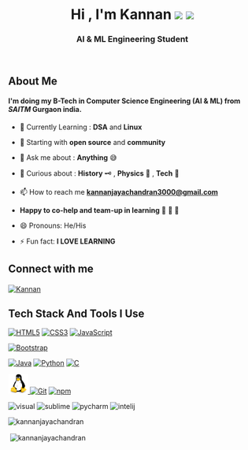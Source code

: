 <h1 align="center">Hi , I'm Kannan <img src="https://media.giphy.com/media/hvRJCLFzcasrR4ia7z/giphy.gif" width="28"> <img src="https://emojis.slackmojis.com/emojis/images/1531849430/4246/blob-sunglasses.gif?1531849430" width="28"/></h3></h1>
<h3 align="center">AI & ML Engineering Student</h3>
<br>

##   About Me

<h4>  I'm doing my B-Tech in Computer Science Engineering (AI & ML) from <i>SAITM</i> Gurgaon india. </h4>


- 🌱 Currently Learning : **DSA** and **Linux**

- 👾 Starting with **open source** and **community**

- 💬 Ask me about : **Anything** 😅


-  🤔 Curious about :  **History** 🗝️ , **Physics** 🐧 , **Tech** 🤔

-  📫 How to reach me **kannanjayachandran3000@gmail.com**

 
- **Happy to co-help and team-up in learning** 🥇 🥈 🥉

- 😄 Pronouns: He/His


- ⚡ Fun fact: **I LOVE LEARNING**


## Connect with me
<p align="centre">
<a href="https://twitter.com/kannanj362" target="blank"><img align="center" src="https://raw.githubusercontent.com/rahuldkjain/github-profile-readme-generator/master/src/images/icons/Social/twitter.svg" alt="Kannan" height="30" width="40" /></a>
</p>

## Tech Stack And Tools I Use
<a href="https://www.w3.org/TR/html5/" title="HTML5"><img src="https://github.com/get-icon/geticon/raw/master/icons/html-5.svg" alt="HTML5" width="40px" height="40px"></a>
<a href="https://www.w3.org/TR/CSS/" title="CSS3"><img src="https://github.com/get-icon/geticon/raw/master/icons/css-3.svg" alt="CSS3" width="40px" height="40px"></a>
<a href="https://developer.mozilla.org/en-US/docs/Web/JavaScript" title="JavaScript"><img src="https://github.com/get-icon/geticon/raw/master/icons/javascript.svg" alt="JavaScript" width="40px" height="40px"></a>

<a href="https://getbootstrap.com/" title="Bootstrap"><img src="https://github.com/get-icon/geticon/raw/master/icons/bootstrap.svg" alt="Bootstrap" width="40px" height="40px"></a>

<a href="https://www.java.com/" title="Java"><img src="https://github.com/get-icon/geticon/raw/master/icons/java.svg" alt="Java" width="40px" height="40px"></a>
<a href="https://www.python.org/" title="Python"><img src="https://github.com/get-icon/geticon/raw/master/icons/python.svg" alt="Python" width="40px" height="40px"></a>
<a href="https://en.wikipedia.org/wiki/C_(programming_language)" title="C"><img src="https://github.com/get-icon/geticon/raw/master/icons/c.svg" alt="C" width="40px" height="40px"></a>



<p align="left"> <a href="https://www.linux.org/" target="_blank"> <img src="https://raw.githubusercontent.com/devicons/devicon/master/icons/linux/linux-original.svg" alt="linux" width="40" height="40"/> </a> 
<a href="https://git-scm.com/" title="Git"><img src="https://github.com/get-icon/geticon/raw/master/icons/git-icon.svg" alt="Git" width="40px" height="40px"></a>
<a href="https://www.npmjs.com/" title="npm"><img src="https://github.com/get-icon/geticon/raw/master/icons/npm.svg" alt="npm" width="40px" height="40px"></a>
</p>



![visual](https://img.shields.io/badge/Visual_Studio_Code-0078D4?style=for-the-badge&logo=visual%20studio%20code&logoColor=white)
![sublime](https://img.shields.io/badge/sublime_text-%23575757.svg?&style=for-the-badge&logo=sublime-text&logoColor=important)
![pycharm](https://img.shields.io/badge/PyCharm-000000.svg?&style=for-the-badge&logo=PyCharm&logoColor=white)
![intelij](https://img.shields.io/badge/IntelliJIDEA-000000.svg?style=for-the-badge&logo=intellij-idea&logoColor=white)

<p align="left"> <img src="https://komarev.com/ghpvc/?username=kannanjayachandran&label=Profile%20views&color=0e75b6&style=flat" alt="kannanjayachandran" /> </p>
<p>&nbsp;<img align="center" src="https://github-readme-stats.vercel.app/api?username=kannanjayachandran&show_icons=true&locale=en" alt="kannanjayachandran" /></p>


